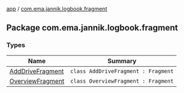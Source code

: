 [app](../index.md) / [com.ema.jannik.logbook.fragment](./index.md)

## Package com.ema.jannik.logbook.fragment

### Types

| Name | Summary |
|---|---|
| [AddDriveFragment](-add-drive-fragment/index.md) | `class AddDriveFragment : Fragment` |
| [OverviewFragment](-overview-fragment/index.md) | `class OverviewFragment : Fragment` |
